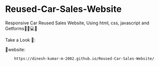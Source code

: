 # Reused-Car-Sales-Website
Responsive Car Reused Sales Website, Using html, css, javascript and Getforms✌🏼💻✨

Take a Look 🧐:

🎯website:

        https://dinesh-kumar-m-2002.github.io/Reused-Car-Sales-Website/
